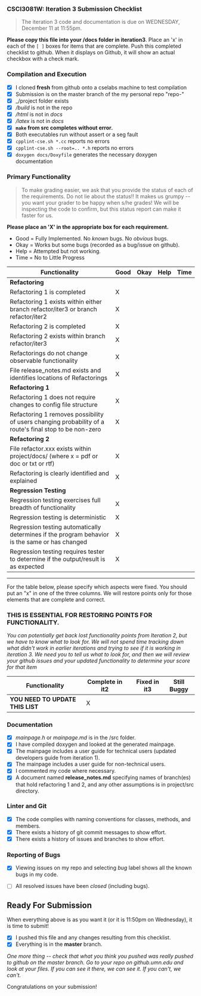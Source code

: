 ### CSCI3081W: Iteration 3 Submission Checklist

> The iteration 3 code and documentation is due on WEDNESDAY, December 11 at 11:55pm.

**__Please copy this file into your /docs folder in iteration3__**. Place an 'x' in each of the `[ ]` boxes for items that are complete. Push this completed checklist to github. When it displays on Github, it will show an actual checkbox with a check mark.

### Compilation and Execution

- [X] I cloned **fresh** from github onto a cselabs machine to test compilation
- [X] Submission is on the master branch of the my personal repo "repo-<username>"
- [X] _/project folder exists
- [X] _/build_ is not in the repo
- [X] _/html_ is not in _docs_
- [X] _/latex_ is not in _docs_
- [X] **__`make` from src completes without error.__**
- [X] Both executables run without assert or a seg fault
- [X] `cpplint-cse.sh *.cc` reports no errors
- [X] `cpplint-cse.sh --root=.. *.h` reports no errors
- [X] `doxygen docs/Doxyfile` generates the necessary doxygen documentation

### Primary Functionality

> To make grading easier, we ask that you provide the status of each of the requirements. Do not lie about the status!! It makes us grumpy -- you want your grader to be happy when s/he grades! We will be inspecting the code to confirm, but this status report can make it faster for us.

**__Please place an 'X' in the appropriate box for each requirement.__**
- Good = Fully Implemented. No _known_ bugs. No _obvious_ bugs.
- Okay = Works but some bugs (recorded as a bug/issue on github).
- Help = Attempted but not working.
- Time = No to Little Progress

| Functionality | Good | Okay | Help | Time |
| -------- | -------- | -------- | -------- | --------- |
| **__Refactoring__** |
| Refactoring 1 is completed | X |  |  |  |
| Refactoring 1 exists within either branch refactor/iter3 or branch refactor/iter2 | X |  |  |  |
| Refactoring 2 is completed | X |  |  |  |
| Refactoring 2 exists within branch refactor/iter3 | X |  |  |  |
| Refactorings do not change observable functionality | X |  |  |  |
| File release_notes.md exists and identifies locations of Refactorings | X | | | |
| **__Refactoring 1__** |
| Refactoring 1 does not require changes to config file structure | X |  |  |  |
| Refactoring 1 removes possibility of users changing probability of a route's final stop to be non-zero | X |  |  
| **__Refactoring 2__** |
| File refactor.xxx exists within project/docs/ (where x = pdf or doc or txt or rtf) | X |  |  |  |
| Refactoring is clearly identified and explained | X |  |  |  |
| **__Regression Testing__** |
| Regression testing exercises full breadth of functionality | X |  |  |  |
| Regression testing is deterministic | X |  |  |  |
| Regression testing automatically determines if the program behavior is the same or has changed | X |  |  |  |
| Regression testing requires tester to determine if the output/result is as expected | X |  |  |  |

<hr>

For the table below, please specify which aspects were fixed. You should put an "x" in one of the three columns. We will restore points only for those elements that are complete and correct.

### THIS IS ESSENTIAL FOR RESTORING POINTS FOR FUNCTIONALITY. 
*You can potentially get back lost functionality points from Iteration 2, but we have to know what to look for. We will not spend time tracking down what didn't work in earlier iterations and trying to see if it is working in iteration 3. We need you to tell us what to look for, and then we will review your github issues and your updated functionality to determine your score for that item*


| Functionality | Complete in it2 | | Fixed in it3 | Still Buggy |
| -------- | -------- |-| -------- | -------- |
| **__YOU NEED TO UPDATE THIS LIST__** | X ||  |   |


### Documentation
- [X] _mainpage.h_ or _mainpage.md_ is in the /src folder.
- [X] I have compiled doxygen and looked at the generated mainpage.
- [X] The mainpage includes a user guide for technical users (updated developers guide from iteration 1).
- [X] The mainpage includes a user guide for non-technical users.
- [X] I commented my code where necessary.
- [X] A document named **release_notes.md** specifying names of branch(es) that hold refactoring 1 and 2, and any other assumptions is in project/src directory.

### Linter and Git
- [X] The code complies with naming conventions for classes, methods, and members.
- [X] There exists a history of git commit messages to show effort.
- [X] There exists a history of issues and branches to show effort.

### Reporting of Bugs
- [X] Viewing issues on my repo and selecting _bug_ label shows all the known bugs in my code.
- [ ] All resolved issues have been _closed_ (including bugs).


## Ready For Submission

When everything above is as you want it (or it is 11:50pm on Wednesday), it is time to submit!

- [X] I pushed this file and any changes resulting from this checklist.
- [X] Everything is in the **__master__** branch.

_One more thing -- check that what you think you pushed was really pushed to github on the master branch. Go to your repo on github.umn.edu and look at your files. If you can see it there, we can see it. If you can't, we can't._

Congratulations on your submission!
